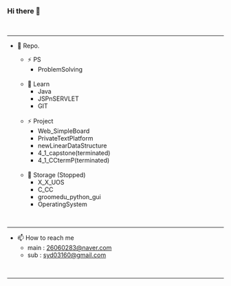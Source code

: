### Hi there 👋

<br>

---

- 🤔 Repo.
    - ⚡ PS
        - ProblemSolving

    <br>

    - 🔺 Learn
        - Java
        - JSPnSERVLET
        - GIT

    <br>

    - ⚡ Project
        - Web_SimpleBoard
        - PrivateTextPlatform
        - newLinearDataStructure
        - 4_1_capstone(terminated)
        - 4_1_CCtermP(terminated)

    <br>

    - 🔺 Storage (Stopped)
        - X_X_UOS
        - C_CC
        - groomedu_python_gui
        - OperatingSystem
    
<br>

---

- 📫 How to reach me
    - main : 26060283@naver.com
    - sub  : syd03160@gmail.com

<br>

---
<!--
**ssorry123/ssorry123** is a ✨ _special_ ✨ repository because its `README.md` (this file) appears on your GitHub profile.

Here are some ideas to get you started:

- 🔭 I’m currently working on ...
- 🌱 I’m currently learning ...
- 👯 I’m looking to collaborate on ...
- 🤔 I’m looking for help with ...
- 💬 Ask me about ...

- 😄 Pronouns: ...
- ⚡ Fun fact: ...
-->
